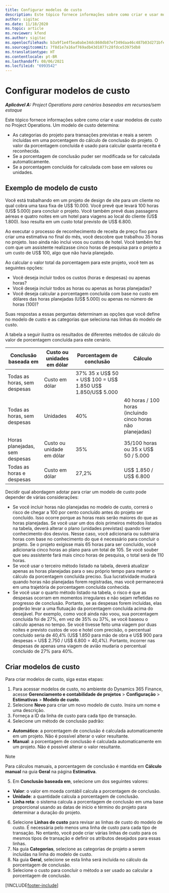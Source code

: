 ```yaml
---
title: Configurar modelos de custo
description: Este tópico fornece informações sobre como criar e usar modelos de custo no Project Operations.
author: sigitac
ms.date: 11/18/2020
ms.topic: article
ms.reviewer: kfend
ms.author: sigitac
ms.openlocfilehash: b3a9f1e4f5ea0abe34dc860db87ef349daa46c487b03d271bfe207868c521f39
ms.sourcegitcommit: 7f8d1e7a16af769adb43d1877c28fdce53975db8
ms.translationtype: HT
ms.contentlocale: pt-BR
ms.lasthandoff: 08/06/2021
ms.locfileid: "6993542"
---
```

# <a name="set-up-cost-templates"></a>Configurar modelos de custo

_**Aplicável A:** Project Operations para cenários baseados em recursos/sem estoque_


Este tópico fornece informações sobre como criar e usar modelos de custo no Project Operations. Um modelo de custo determina:

- As categorias do projeto para transações previstas e reais a serem incluídas em uma porcentagem do cálculo de conclusão do projeto. O valor da porcentagem concluída é usado para calcular quanta receita é reconhecida.
- Se a porcentagem de conclusão puder ser modificada se for calculada automaticamente.
- Se a porcentagem concluída for calculada com base em valores ou unidades.

## <a name="cost-template-example"></a>Exemplo de modelo de custo

Você está trabalhando em um projeto de design de site para um cliente no qual cobra uma taxa fixa de US$ 10.000. Você prevê que levará 100 horas (US$ 5.000) para concluir o projeto. Você também prevê duas passagens aéreas e quatro noites em um hotel para viagens ao local do cliente (US$ 1.800). Isso resulta em um custo total previsto de US$ 6.800.

Ao executar o processo de reconhecimento de receita de preço fixo para criar uma estimativa no final do mês, você descobre que trabalhou 35 horas no projeto. Isso ainda não inclui voos ou custos de hotel. Você também fez com que um assistente realizasse cinco horas de pesquisa para o projeto a um custo de US$ 100, algo que não havia planejado.

Ao calcular o valor total da porcentagem para este projeto, você tem as seguintes opções:

- Você deseja incluir todos os custos (horas e despesas) ou apenas horas?
- Você deseja incluir todos as horas ou apenas as horas planejadas?
- Você deseja calcular a porcentagem concluída com base no custo em dólares das horas planejadas (US$ 5.000) ou apenas no número de horas (100)?

Suas respostas a essas perguntas determinam as opções que você define no modelo de custo e as categorias que seleciona nas linhas do modelo de custo.

A tabela a seguir ilustra os resultados de diferentes métodos de cálculo do valor de porcentagem concluída para este cenário.

| Conclusão baseada em | Custo ou unidades em dólar | Porcentagem de conclusão | Cálculo |
| --- | --- | --- | --- |
| Todas as horas, sem despesas | Custo em dólar | 37% 35 x US$ 50 + US$ 100 = US$ 1.850 US$ 1.850/US$ 5.000 |
| Todas as horas, sem despesas | Unidades | 40% | 40 horas / 100 horas (incluindo cinco horas não planejadas) |
| Horas planejadas, sem despesas | Custo ou unidade em dólar | 35% | 35/100 horas ou 35 x US$ 50 / 5.000 |
| Todas as horas e despesas | Custo em dólar | 27,2% | US$ 1.850 / US$ 6.800 |

Decidir qual abordagem adotar para criar um modelo de custo pode depender de várias considerações:

- Se você incluir horas não planejadas no modelo de custo, correrá o risco de chegar a 100 por cento concluído antes do projeto ser concluído. Isso ocorre porque as horas reais serão maiores do que as horas planejadas. Se você usar um dos dois primeiros métodos listados na tabela, deverá alterar o plano (unidades previstas) quando tiver conhecimento dos desvios. Nesse caso, você adicionaria ou subtrairia horas com base no conhecimento do que é necessário para concluir o projeto. Se o projeto exigisse mais 65 horas para ser concluído, você adicionaria cinco horas ao plano para um total de 105. Se você souber que seu assistente fará mais cinco horas de pesquisa, o total será de 110 horas.
- Se você usar o terceiro método listado na tabela, deverá atualizar apenas as horas planejadas para o seu próprio tempo para manter o cálculo da porcentagem concluída preciso. Sua lucratividade mudará quando horas não planejadas forem registradas, mas você permanecerá em uma trajetória de porcentagem concluída conhecida.
- Se você usar o quarto método listado na tabela, o risco é que as despesas ocorram em momentos irregulares e não sejam refletidas no progresso de conclusão. Portanto, se as despesas forem incluídas, elas poderão levar a uma flutuação da porcentagem concluída acima do desejável. Por exemplo, como você ainda não voou, sua porcentagem concluída foi de 27%, em vez de 35% ou 37%, se você baseou o cálculo apenas no tempo. Se você tivesse feito uma viagem por duas noites e previsto custos de voo e hotel com precisão, o percentual concluído seria de 40,4% (US$ 1.850 para mão de obra e US$ 900 para despesas = US$ 2.750 / US$ 6.800 = 40,4%). Portanto, incorrer nas despesas de apenas uma viagem de avião mudaria o percentual concluído de 27% para 40%.

## <a name="create-cost-templates"></a>Criar modelos de custo
Para criar modelos de custo, siga estas etapas:

1. Para acessar modelos de custo, no ambiente do Dynamics 365 Finance, acesse **Gerenciamento e contabilidade de projetos** > **Configuração** > **Estimativas** > **Modelo de custo**.
2. Selecione **Novo** para criar um novo modelo de custo. Insira um nome e uma descrição.
3. Forneça a ID da linha de custo para cada tipo de transação.
4. Selecione um método de conclusão padrão:

  - **Automático**: a porcentagem de conclusão é calculada automaticamente em um projeto. Não é possível alterar o valor resultante.
  - **Manual**: a porcentagem de conclusão é calculada automaticamente em um projeto. Não é possível alterar o valor resultante.

  > [!NOTE]
  > Para cálculos manuais, a porcentagem de conclusão é mantida em **Cálculo manual** na guia **Geral** na página **Estimativa**.

5. Em **Conclusão baseada em**, selecione um dos seguintes valores:

  - **Valor**: o valor em moeda contábil calcula a porcentagem de conclusão.
  - **Unidade**: a quantidade calcula a porcentagem de conclusão.
  - **Linha reta**: o sistema calcula a porcentagem de conclusão em uma base proporcional usando as datas de início e término do projeto para determinar a duração do projeto.

6. Selecione **Linhas de custo** para revisar as linhas de custo do modelo de custo. É necessária pelo menos uma linha de custo para cada tipo de transação. No entanto, você pode criar várias linhas de custo para os mesmos tipos de transação e definir os atributos desejados para essas linhas.
7. Na guia **Categorias**, selecione as categorias de projeto a serem incluídas na linha do modelo de custo.
8. Na guia **Geral**, selecione se esta linha será incluída no cálculo da porcentagem de conclusão.
9. Selecione o custo para concluir o método a ser usado ao calcular a porcentagem de conclusão.


[!INCLUDE[footer-include](../includes/footer-banner.md)]